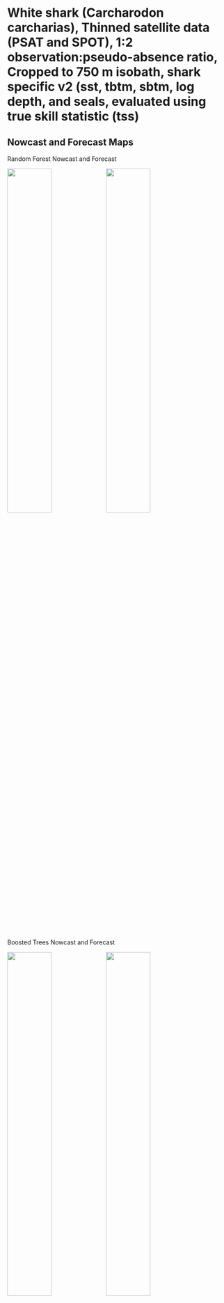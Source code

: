 White shark (Carcharodon carcharias), Thinned satellite data (PSAT and
SPOT), 1:2 observation:pseudo-absence ratio, Cropped to 750 m isobath,
shark specific v2 (sst, tbtm, sbtm, log depth, and seals, evaluated
using true skill statistic (tss)
================

## Nowcast and Forecast Maps

Random Forest Nowcast and Forecast

<img src="../tidy_reports/versions/c21/100720/c21.100720.01_12_rf_compiled_casts.png" width="45%" /><img src="../tidy_reports/versions/c21/100724/c21.100724.01_12_rf_compiled_casts.png" width="45%" />

Boosted Trees Nowcast and Forecast

<img src="../tidy_reports/versions/c21/100720/c21.100720.01_12_bt_compiled_casts.png" width="45%" /><img src="../tidy_reports/versions/c21/100724/c21.100724.01_12_bt_compiled_casts.png" width="45%" />

Maxnet Trees Nowcast and Forecast

<img src="../tidy_reports/versions/c21/100720/c21.100720.01_12_maxent_compiled_casts.png" width="45%" /><img src="../tidy_reports/versions/c21/100724/c21.100724.01_12_maxent_compiled_casts.png" width="45%" />

GAM Nowcast and Forecast

<img src="../tidy_reports/versions/c21/100720/c21.100720.01_12_gam_compiled_casts.png" width="45%" /><img src="../tidy_reports/versions/c21/100724/c21.100724.01_12_gam_compiled_casts.png" width="45%" />

GLM Nowcast and Forecast

<img src="../tidy_reports/versions/c21/100720/c21.100720.01_12_glm_compiled_casts.png" width="45%" /><img src="../tidy_reports/versions/c21/100724/c21.100724.01_12_glm_compiled_casts.png" width="45%" />

## Metrics

| model_type |   tss_max |
|:-----------|----------:|
| rf         | 0.8997351 |
| bt         | 0.4665664 |
| maxnet     | 0.4101160 |
| gam        | 0.4298754 |
| glm        | 0.3781501 |

Metrics by model type

## Variable Importance

![](/mnt/ecocast/projects/koliveira/subprojects/carcharodon/workflows/tidy_md/versions/m21/10072/m21.10072_tidy_compiled_files/figure-gfm/variable%20importance-1.png)<!-- -->
